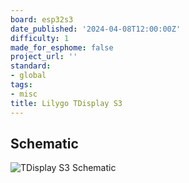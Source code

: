 ```yaml
---
board: esp32s3
date_published: '2024-04-08T12:00:00Z'
difficulty: 1
made_for_esphome: false
project_url: ''
standard:
- global
tags:
- misc
title: Lilygo TDisplay S3
---
```


## Schematic

![TDisplay S3 Schematic](tdisplay-s3.webp "TDisplay S3 Schematic")